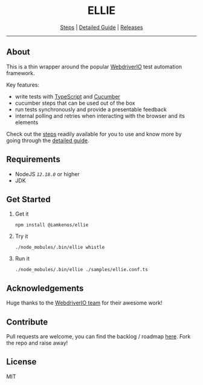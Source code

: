 <h1 align="center">ELLIE</h1>

<p align="center">
  <a href="./docs/SEEDED_STEPS.md">Steps</a> |
  <a href="./docs/DETAILED_GUIDE.md">Detailed Guide</a> |
  <a href="./docs/RELEASES.md">Releases</a>
</p>

---

## About

This is a thin wrapper around the popular [WebdriverIO](https://webdriver.io/) test automation framework.

Key features:

- write tests with [TypeScript](https://www.typescriptlang.org/docs/handbook/modules.html) and [Cucumber](https://cucumber.io/docs/guides/overview/)
- cucumber steps that can be used out of the box
- run tests synchronously and provide a presentable feedback
- internal polling and retries when interacting with the browser and its elements

Check out the [steps](./docs/SEEDED_STEPS.md) readily available for you to use and know more by going through the [detailed guide](./docs/DETAILED_GUIDE.md).

## Requirements

- NodeJS _`12.18.0`_ or higher
- JDK

## Get Started

1. Get it

   `npm install @iamkenos/ellie`

2. Try it

   `./node_mobules/.bin/ellie whistle`

3. Run it

   `./node_mobules/.bin/ellie ./samples/ellie.conf.ts`

## Acknowledgements

Huge thanks to the [WebdriverIO team](https://github.com/webdriverio/webdriverio/blob/master/AUTHORS.md) for their awesome work!

## Contribute

Pull requests are welcome, you can find the backlog / roadmap [here](https://github.com/iamkenos/ellie/projects/1). Fork the repo and raise away!

## License

MIT
